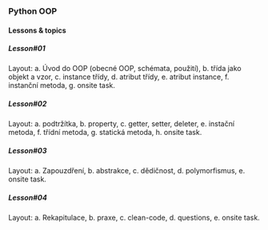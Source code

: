 ### Python OOP
#### Lessons & topics
##### Lesson#01
Layout:
a. Úvod do OOP (obecné OOP, schémata, použití),
b. třída jako objekt a vzor,
c. instance třídy,
d. atribut třídy,
e. atribut instance,
f. instanční metoda,
g. onsite task.

##### Lesson#02
Layout:
a. podtržítka,
b. property,
c. getter, setter, deleter,
e. instační metoda,
f. třídní metoda,
g. statická metoda,
h. onsite task.

##### Lesson#03
Layout:
a. Zapouzdření,
b. abstrakce,
c. dědičnost,
d. polymorfismus,
e. onsite task.

##### Lesson#04
Layout:
a. Rekapitulace,
b. praxe,
c. clean-code,
d. questions,
e. onsite task.

